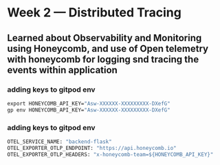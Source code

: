 # Week 2 — Distributed Tracing


## Learned about Observability and Monitoring using Honeycomb, and use of Open telemetry with honeycomb for logging snd tracing the events within application

### adding keys to gitpod env
```dockerfile
export HONEYCOMB_API_KEY="Asw-XXXXXX-XXXXXXXXX-DXefG"
gp env HONEYCOMB_API_KEY="Asw-XXXXXX-XXXXXXXXX-DXefG"
```
### adding keys to gitpod env
```dockerfile
OTEL_SERVICE_NAME: "backend-flask"
OTEL_EXPORTER_OTLP_ENDPOINT: "https://api.honeycomb.io"
OTEL_EXPORTER_OTLP_HEADERS: "x-honeycomb-team=${HONEYCOMB_API_KEY}"
```
